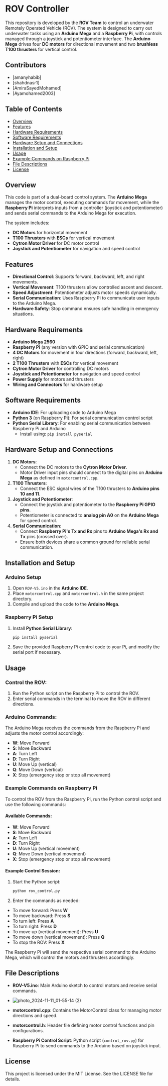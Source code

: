 # ROV Controller

This repository is developed by the **ROV Team** to control an underwater Remotely Operated Vehicle (ROV). 
The system is designed to carry out underwater tasks using an **Arduino Mega** and a **Raspberry Pi**,
with controls managed through a joystick and potentiometer interface.
The **Arduino Mega** drives four **DC motors** for directional movement and
two **brushless T100 thrusters** for vertical control.

## Contributors
- [amanyhabib]
- [shahdnasr1]
- [AmiraSayedMohamed]
- [Ayamohamed2003]

## Table of Contents
- [Overview](#overview)
- [Features](#features)
- [Hardware Requirements](#hardware-requirements)
- [Software Requirements](#software-requirements)
- [Hardware Setup and Connections](#hardware-setup-and-connections)
- [Installation and Setup](#installation-and-setup)
- [Usage](#usage)
- [Example Commands on Raspberry Pi](#example-commands-on-raspberry-pi)
- [File Descriptions](#file-descriptions)
- [License](#license)

## Overview
This code is part of a dual-board control system. The **Arduino Mega** manages the motor control,
executing commands for movement, while the **Raspberry Pi** interprets inputs from a controller
(joystick and potentiometer) and sends serial commands to the Arduino Mega for execution. 

The system includes:
- **DC Motors** for horizontal movement
- **T100 Thrusters** with **ESCs** for vertical movement
- **Cytron Motor Driver** for DC motor control
- **Joystick and Potentiometer** for navigation and speed control

## Features
- **Directional Control**: Supports forward, backward, left, and right movements.
- **Vertical Movement**: T100 thrusters allow controlled ascent and descent.
- **Speed Adjustment**: Potentiometer adjusts motor speeds dynamically.
- **Serial Communication**: Uses Raspberry Pi to communicate user inputs to the Arduino Mega.
- **Hardware Safety**: Stop command ensures safe handling in emergency situations.

## Hardware Requirements
- **Arduino Mega 2560**
- **Raspberry Pi** (any version with GPIO and serial communication)
- **4 DC Motors** for movement in four directions (forward, backward, left, right)
- **2 T100 Thrusters** with **ESCs** for vertical movement
- **Cytron Motor Driver** for controlling DC motors
- **Joystick and Potentiometer** for navigation and speed control
- **Power Supply** for motors and thrusters
- **Wiring and Connectors** for hardware setup

## Software Requirements
- **Arduino IDE**: For uploading code to Arduino Mega
- **Python 3** (on Raspberry Pi): For serial communication control script
- **Python Serial Library**: For enabling serial communication between Raspberry Pi and Arduino
  - Install using: `pip install pyserial`

## Hardware Setup and Connections
1. **DC Motors**:
   - Connect the DC motors to the **Cytron Motor Driver**.
   - Motor Driver input pins should connect to the digital pins on **Arduino Mega** as defined in `motorcontrol.cpp`.
2. **T100 Thrusters**:
   - Connect the ESC signal wires of the T100 thrusters to **Arduino pins 10 and 11**.
3. **Joystick and Potentiometer**:
   - Connect the joystick and potentiometer to the **Raspberry Pi GPIO pins**.
   - Potentiometer is connected to **analog pin A0** on the **Arduino Mega** for speed control.
4. **Serial Communication**:
   - Connect **Raspberry Pi's Tx and Rx** pins to **Arduino Mega's Rx and Tx** pins (crossed over).
   - Ensure both devices share a common ground for reliable serial communication.

## Installation and Setup

### Arduino Setup
1. Open `ROV-V5.ino` in the **Arduino IDE**.
2. Place `motorcontrol.cpp` and `motorcontrol.h` in the same project directory.
3. Compile and upload the code to the **Arduino Mega**.

### Raspberry Pi Setup
1. Install **Python Serial Library**:
   ```bash
   pip install pyserial
2. Save the provided Raspberry Pi control code to your Pi, and modify the serial port if necessary.

## Usage

### Control the ROV:

1. Run the Python script on the Raspberry Pi to control the ROV.
2. Enter serial commands in the terminal to move the ROV in different directions.

### Arduino Commands:

The Arduino Mega receives the commands from the Raspberry Pi and adjusts the motor control accordingly:

- **W**: Move Forward
- **S**: Move Backward
- **A**: Turn Left
- **D**: Turn Right
- **U**: Move Up (vertical)
- **Q**: Move Down (vertical)
- **X**: Stop (emergency stop or stop all movement)

### Example Commands on Raspberry Pi

To control the ROV from the Raspberry Pi, run the Python control script and use the following commands:

#### Available Commands:
- **W**: Move Forward
- **S**: Move Backward
- **A**: Turn Left
- **D**: Turn Right
- **U**: Move Up (vertical movement)
- **Q**: Move Down (vertical movement)
- **X**: Stop (emergency stop or stop all movement)

#### Example Control Session:
1. Start the Python script:
    ```bash
    python rov_control.py
    ```
2. Enter the commands as needed:

- To move forward: Press **W**
- To move backward: Press **S**
- To turn left: Press **A**
- To turn right: Press **D**
- To move up (vertical movement): Press **U**
- To move down (vertical movement): Press **Q**
- To stop the ROV: Press **X**

The Raspberry Pi will send the respective serial command to the Arduino Mega, which will control the motors and thrusters accordingly.

## File Descriptions

- **ROV-V5.ino**: Main Arduino sketch to control motors and receive serial commands.
- ![photo_2024-11-11_01-55-14 (2)](https://github.com/user-attachments/assets/bdee8922-2029-4fb4-931d-a7cfb57ce365)

- **motorcontrol.cpp**: Contains the MotorControl class for managing motor directions and speed.
- **motorcontrol.h**: Header file defining motor control functions and pin configurations.
- **Raspberry Pi Control Script**: Python script (`control_rov.py`) for Raspberry Pi to send commands to the Arduino based on joystick input.

## License

This project is licensed under the MIT License. See the LICENSE file for details.

